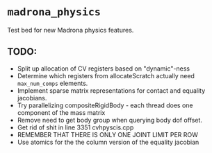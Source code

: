 # `madrona_physics`
Test bed for new Madrona physics features.

## TODO:
- Split up allocation of CV registers based on "dynamic"-ness
- Determine which registers from allocateScratch actually need `max_num_comps` elements.
- Implement sparse matrix representations for contact and equality jacobians.
- Try parallelizing compositeRigidBody - each thread does one component of the mass matrix
- Remove need to get body group when querying body dof offset.
- Get rid of shit in line 3351 cvhpyscis.cpp
- REMEMBER THAT THERE IS ONLY ONE JOINT LIMIT PER ROW
- Use atomics for the the column version of the equality jacobian
